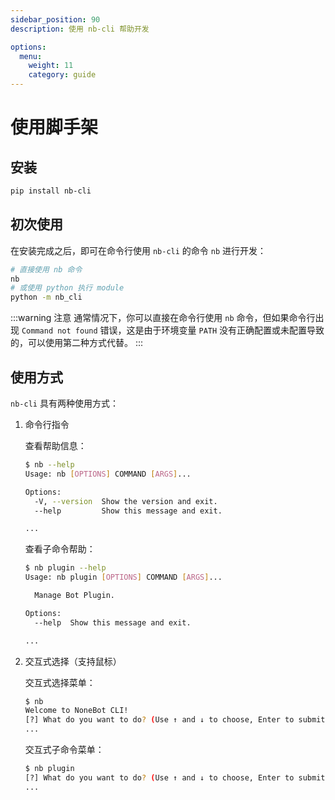 ```yaml
---
sidebar_position: 90
description: 使用 nb-cli 帮助开发

options:
  menu:
    weight: 11
    category: guide
---
```


# 使用脚手架

## 安装

```bash
pip install nb-cli
```

## 初次使用

在安装完成之后，即可在命令行使用 `nb-cli` 的命令 `nb` 进行开发：

```bash
# 直接使用 nb 命令
nb
# 或使用 python 执行 module
python -m nb_cli
```

:::warning 注意
通常情况下，你可以直接在命令行使用 `nb` 命令，但如果命令行出现 `Command not found` 错误，这是由于环境变量 `PATH` 没有正确配置或未配置导致的，可以使用第二种方式代替。
:::

## 使用方式

`nb-cli` 具有两种使用方式：

1. 命令行指令

   查看帮助信息：

   ```bash
   $ nb --help
   Usage: nb [OPTIONS] COMMAND [ARGS]...

   Options:
     -V, --version  Show the version and exit.
     --help         Show this message and exit.

   ...
   ```

   查看子命令帮助：

   ```bash
   $ nb plugin --help
   Usage: nb plugin [OPTIONS] COMMAND [ARGS]...

     Manage Bot Plugin.

   Options:
     --help  Show this message and exit.

   ...
   ```

2. 交互式选择（支持鼠标）

   交互式选择菜单：

   ```bash
   $ nb
   Welcome to NoneBot CLI!
   [?] What do you want to do? (Use ↑ and ↓ to choose, Enter to submit)
   ...
   ```

   交互式子命令菜单：

   ```bash
   $ nb plugin
   [?] What do you want to do? (Use ↑ and ↓ to choose, Enter to submit)
   ...
   ```
